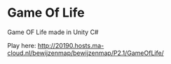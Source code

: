 # Game Of Life

Game OF Life made in Unity C#

Play here: http://20190.hosts.ma-cloud.nl/bewijzenmap/bewijzenmap/P2.1/GameOfLife/
